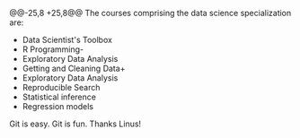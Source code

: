 @@-25,8 +25,8@@ The courses comprising the data science specialization are:

* Data Scientist's Toolbox
* R Programming-
* Exploratory Data Analysis
* Getting and Cleaning Data+
* Exploratory Data Analysis
* Reproducible Search
* Statistical inference
* Regression models

Git is easy. Git is fun. Thanks Linus!

